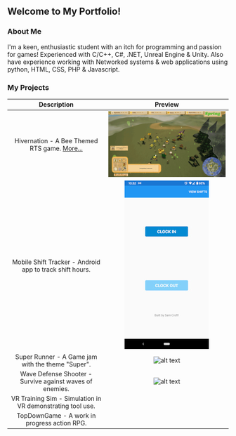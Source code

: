 ## Welcome to My Portfolio!

### About Me

I'm a keen, enthusiastic student with an itch for programming and passion for games!
Experienced with C/C++, C#, .NET, Unreal Engine & Unity.
Also have experience working with Networked systems & web applications using python, HTML, CSS, PHP & Javascript.

### My Projects

|  Description  |     Preview     |
:--------------:|:----------------:
Hivernation - A Bee Themed RTS game. [More...](Hivernation.md) | ![alt text](Hivernation.gif "Hivernation")
Mobile Shift Tracker - Android app to track shift hours. | ![alt text](worktracker.jpg "Shift Tracker")
Super Runner - A Game jam with the theme "Super". | ![alt text]()
Wave Defense Shooter - Survive against waves of enemies. | ![alt text](defense.gif "Wave Defense Game")
VR Training Sim - Simulation in VR demonstrating tool use. |
TopDownGame - A work in progress action RPG. |




